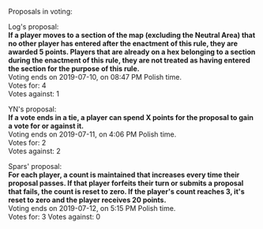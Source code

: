 Proposals in voting:  

Log's proposal:  
**If a player moves to a section of the map (excluding the Neutral Area) that no other player has entered after the enactment of this rule, they are awarded 5 points. Players that are already on a hex belonging to a section during the enactment of this rule, they are not treated as having entered the section for the purpose of this rule.**  
Voting ends on 2019-07-10, on 08:47 PM Polish time.  
Votes for: 4  
Votes against: 1

YN's proposal:  
**If a vote ends in a tie, a player can spend X points for the proposal to gain a vote for or against it.**  
Voting ends on 2019-07-11, on 4:06 PM Polish time.  
Votes for: 2  
Votes against: 2

Spars' proposal:  
**For each player, a count is maintained that increases every time their proposal passes. If that player forfeits their turn or submits a proposal that fails, the count is reset to zero. If the player's count reaches 3, it's reset to zero and the player receives 20 points.**  
Voting ends on 2019-07-12, on 5:15 PM Polish time.  
Votes for: 3
Votes against: 0
